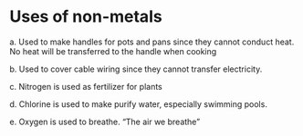 # Uses of non-metals

a.	Used to make handles for pots and pans since they cannot conduct heat. No heat will be transferred to the handle when cooking

b.	Used to cover cable wiring since they cannot transfer electricity.

c.	Nitrogen is used as fertilizer for plants

d.	Chlorine is used to make purify water, especially swimming pools.

e.	Oxygen is used to breathe. “The air we breathe”
